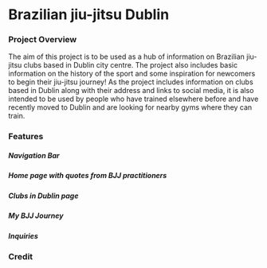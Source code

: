 # Brazilian jiu-jitsu Dublin

### Project Overview

The aim of this project is to be used as a hub of information on Brazilian jiu-jitsu clubs based in Dublin city centre. The project also includes basic information on the history of the sport and some inspiration for newcomers to begin their jiu-jitsu journey! As the project includes information on clubs based in Dublin along with their address and links to social media, it is also intended to be used by people who have trained elsewhere before and have recently moved to Dublin and are looking for nearby gyms where they can train.


### Features

##### Navigation Bar

##### Home page with quotes from BJJ practitioners

##### Clubs in Dublin page

##### My BJJ Journey

##### Inquiries


### Credit